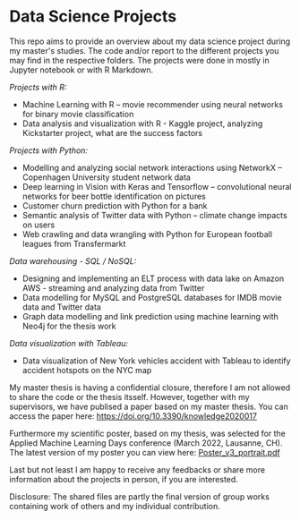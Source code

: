 # Data Science Projects

This repo aims to provide an overview about my data science project during my master's studies. The code and/or report to the different projects you may find in the respective folders. The projects were done in mostly in Jupyter notebook or with R Markdown. 

*Projects with R:*
- Machine Learning with R – movie recommender using neural networks for binary movie classification
- Data analysis and visualization with R - Kaggle project, analyzing Kickstarter project, what are the success factors

*Projects with Python:*
- Modelling and analyzing social network interactions using NetworkX – Copenhagen University student network data
- Deep learning in Vision with Keras and Tensorflow – convolutional neural networks for beer bottle identification on pictures
- Customer churn prediction with Python for a bank
- Semantic analysis of Twitter data with Python – climate change impacts on users
- Web crawling and data wrangling with Python for European football leagues from Transfermarkt

*Data warehousing - SQL /  NoSQL:*
- Designing and implementing an ELT process with data lake on Amazon AWS - streaming and analyzing data from Twitter
- Data modelling for MySQL and PostgreSQL databases for IMDB movie data and Twitter data
- Graph data modelling and link prediction using machine learning with Neo4j for the thesis work 

*Data visualization with Tableau:*
- Data visualization of New York vehicles accident with Tableau to identify accident hotspots on the NYC map

My master thesis is having a confidential closure, therefore I am not allowed to share the code or the thesis itsself. However, together with my supervisors, we have publised a paper based on my master thesis. You can access the paper here: https://doi.org/10.3390/knowledge2020017

Furthermore my scientific poster, based on my thesis, was selected for the Applied Machine Learning Days conference (March 2022, Lausanne, CH). The latest version of my poster you can view here: [Poster_v3_portrait.pdf](https://github.com/rk-304/projects/files/9084202/Poster_v3_portrait.pdf)

Last but not least I am happy to receive any feedbacks or share more information about the projects in person, if you are interested. 

Disclosure: The shared files are partly the final version of group works containing work of others and my individual contribution.
